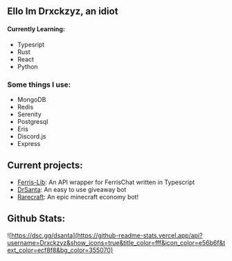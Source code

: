 ## Ello Im Drxckzyz, an idiot

#### Currently Learning:

* Typesript
* Rust
* React
* Python

### Some things I use:

* MongoDB
* Redis
* Serenity
* Postgresql
* Eris
* Discord.js
* Express

## Current projects:

* [Ferris-Lib](https://github.com/Drxckzyz/Ferris-lib): An API wrapper for FerrisChat written in Typescript
* [DrSanta](https://top.gg/bot/776590574353383454): An easy to use giveaway bot
* [Rarecraft](https://top.gg/bot/783400981990735913): An epic minecraft economy bot!

## Github Stats:
![https://dsc.gg/dsanta](https://github-readme-stats.vercel.app/api?username=Drxckzyz&show_icons=true&title_color=fff&icon_color=e56b6f&text_color=ecf8f8&bg_color=355070)
